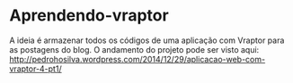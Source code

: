 Aprendendo-vraptor
==================

A ideia é armazenar todos os códigos de uma aplicação com Vraptor para as postagens do blog. O andamento do projeto pode ser visto aqui: http://pedrohosilva.wordpress.com/2014/12/29/aplicacao-web-com-vraptor-4-pt1/
